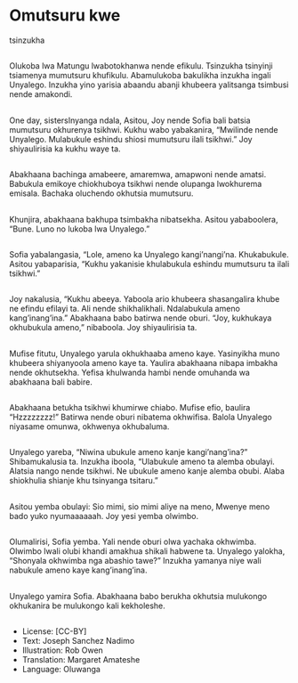 # Omutsuru kwe
tsinzukha

##
Olukoba lwa Matungu
lwabotokhanwa nende efikulu.
Tsinzukha tsinyinji tsiamenya
mumutsuru khufikulu.
Abamulukoba bakulikha inzukha
ingali Unyalego.
Inzukha yino yarisia abaandu abanji
khubeera yalitsanga tsimbusi nende
amakondi.


##
One day, sistersInyanga ndala,
Asitou, Joy nende Sofia bali batsia
mumutsuru okhurenya tsikhwi.
Kukhu wabo yabakanira, “Mwilinde
nende Unyalego. Mulabukule
eshindu shiosi mumutsuru ilali
tsikhwi.”
Joy shiyaulirisia ka kukhu waye ta.


##
Abakhaana bachinga amabeere,
amaremwa, amapwoni nende
amatsi.
Babukula emikoye chiokhuboya
tsikhwi nende olupanga
lwokhurema emisala.
Bachaka oluchendo okhutsia
mumutsuru.


##
Khunjira, abakhaana bakhupa
tsimbakha nibatsekha.
Asitou yababoolera, “Bune. Luno no
lukoba lwa Unyalego.”


##
Sofia yabalangasia, “Lole, ameno ka
Unyalego kangi’nangi’na.
Khukabukule.
Asitou yabaparisia, “Kukhu
yakanisie khulabukula eshindu
mumutsuru ta ilali tsikhwi.”


##
Joy nakalusia, “Kukhu abeeya.
Yaboola ario khubeera shasangalira
khube ne efindu efilayi ta. Ali nende
shikhalikhali. Ndalabukula ameno
kang’inang’ina.”
Abakhaana babo batirwa nende
oburi. “Joy, kukhukaya okhubukula
ameno,” nibaboola. Joy shiyaulirisia
ta.


##
Mufise fitutu, Unyalego yarula
okhukhaaba ameno kaye.
Yasinyikha muno khubeera
shiyanyoola ameno kaye ta.
Yaulira abakhaana nibapa imbakha
nende okhutsekha. Yefisa
khulwanda hambi nende omuhanda
wa abakhaana bali babire.


##
Abakhaana betukha tsikhwi
khumirwe chiabo.
Mufise efio, baulira “Hzzzzzzzz!”
Batirwa nende oburi nibatema
okhwifisa. Balola Unyalego
niyasame omunwa, okhwenya
okhubaluma.


##
Unyalego yareba, “Niwina ubukule
ameno kanje kangi’nang’ina?”
Shibamukalusia ta.
Inzukha iboola, “Ulabukule ameno
ta alemba obulayi. Alatsia nango
nende tsikhwi. Ne ubukule ameno
kanje alemba obubi. Alaba
shiokhulia shianje khu tsinyanga
tsitaru.”


##
Asitou yemba obulayi:
Sio mimi, sio mimi aliye na meno,
Mwenye meno bado yuko
nyumaaaaaah.
Joy yesi yemba olwimbo.


##
Olumalirisi, Sofia yemba.
Yali nende oburi olwa yachaka
okhwimba. Olwimbo lwali olubi
khandi amakhua shikali habwene
ta.
Unyalego yalokha, “Shonyala
okhwimba nga abashio tawe?”
Inzukha yamanya niye wali
nabukule ameno kaye
kang’inang’ina.


##
Unyalego yamira Sofia.
Abakhaana babo berukha okhutsia
mulukongo okhukanira be
mulukongo kali kekholeshe.


##
* License: [CC-BY]
* Text: Joseph Sanchez Nadimo
* Illustration: Rob Owen
* Translation: Margaret Amateshe
* Language: Oluwanga
